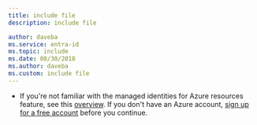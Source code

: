 ```yaml
---
title: include file
description: include file

author: daveba
ms.service: entra-id
ms.topic: include
ms.date: 08/30/2018
ms.author: daveba
ms.custom: include file
---
```


- If you're not familiar with the managed identities for Azure resources feature, see this [overview](~/identity/managed-identities-azure-resources/overview.md). If you don't have an Azure account, [sign up for a free account](https://azure.microsoft.com/pricing/purchase-options/azure-account?cid=msft_learn) before you continue.